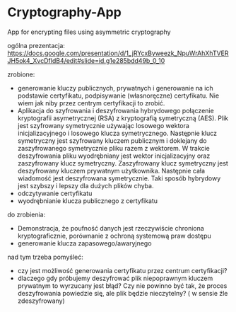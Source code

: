 # Cryptography-App
App for encrypting files using asymmetric cryptography

ogólna prezentacja:
https://docs.google.com/presentation/d/1_jRYcxByweezk_NpuWrAhXhTVERJH5ok4_XvcDfldB4/edit#slide=id.g1e285bdd49b_0_10

zrobione:
- generowanie kluczy publicznych, prywatnych i generowanie na ich podstawie certyfikatu, podpisywanie (własnoręczne) certyfikatu. Nie wiem jak niby przez centrym certyfikacji to zrobić.
- Aplikacja do szyfrowania i deszyfrowania hybrydowego połączenie kryptografii asymetrycznej (RSA) z kryptografią symetryczną (AES). Plik jest szyfrowany symetrycznie używając losowego wektora inicjalizacyjnego i losowego klucza symetrycznego. Następnie klucz symetryczny jest szyfrowany kluczem publicznym i doklejany do zaszyfrowanego symetrycznie pliku razem z wektorem. W trakcie deszyfrowania pliku wyodrębniany jest wektor inicjalizacyjny oraz zaszyfrowany klucz symetryczny. Zaszyfrowany klucz symetryczny jest deszyfrowany kluczem prywatnym użytkownika. Następnie cała wiadomość jest deszyfrowana symetrycznie. Taki sposób hybrydowy jest szybszy i lepszy dla dużych plików chyba. 
- odczytywanie certyfikatu 
- wyodrębnianie klucza publicznego z certyfikatu

do zrobienia:
- Demonstracja, że poufność danych jest rzeczywiście chroniona kryptograficznie, porównanie z ochroną systemową praw dostępu
- generowanie klucza zapasowego/awaryjnego

nad tym trzeba pomyśleć:
- czy jest możliwość generowania certyfikatu przez centrum certyfikacji?
- dlaczego gdy próbujemy deszyfrować plik niepoprawnym kluczem prywatnym to wyrzucany jest błąd? Czy nie powinno być tak, że proces deszyfrowania powiedzie się, ale plik będzie nieczytelny? ( w sensie źle zdeszyfrowany)

